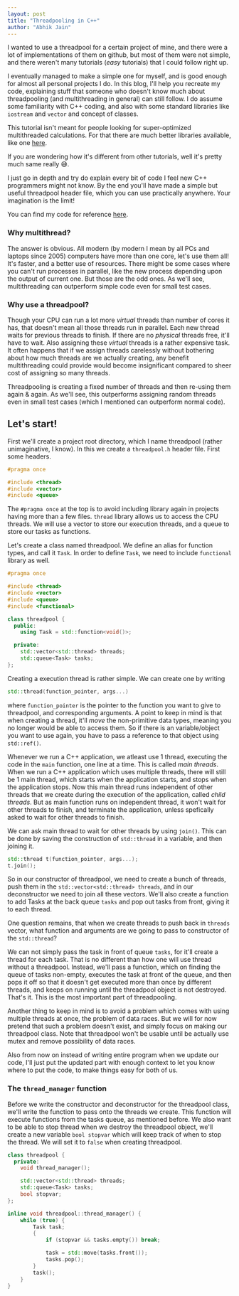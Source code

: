 ```yaml
---
layout: post
title: "Threadpooling in C++"
author: "Abhik Jain"
---
```


I wanted to use a threadpool for a certain project of mine, and there were a lot of implementations of them on github, but most of them were not simple, and there weren't many tutorials (_easy_ tutorials) that I could follow right up.

I eventually managed to make a simple one for myself, and is good enough for almost all personal projects I do. In this blog, I'll help you recreate my code, explaining stuff that someone who doesn't know much about threadpooling (and multithreading in general) can still follow. I do assume some familiarity with C++ coding, and also with some standard libraries like ```iostream``` and ```vector``` and concept of classes.

This tutorial isn't meant for people looking for super-optimized multithreaded calculations. For that there are much better libraries available, like one [here](https://github.com/oneapi-src/oneTBB).

If you are wondering how it's different from other tutorials, well it's pretty much same really 😅.

I just go in depth and try do explain every bit of code I feel new C++ programmers might not know. By the end you'll have made a simple but useful threadpool header file, which you can use practically anywhere. Your imagination is the limit!

You can find my code for reference [here](https://github.com/abhikjain360/threadpool).

### Why multithread?

The answer is obvious. All modern (by modern I mean by all PCs and laptops since 2005) computers have more than one core, let's use them all! It's faster, and a better use of resources. There might be some cases where you can't run processes in parallel, like the new process depending upon the output of current one. But those are the odd ones. As we'll see, multithreading can outperform simple code even for small test cases.

### Why use a threadpool?

Though your CPU can run a lot more _virtual_ threads than number of cores it has, that doesn't mean all those threads run in parallel. Each new thread waits for previous threads to finish. If there are no _physical_ threads free, it'll have to wait. Also assigning these _virtual_ threads is a rather expensive task. It often happens that if we assign threads carelessly without bothering about how much threads are we actually creating, any benefit multithreading could provide would become insignificant compared to sheer cost of assigning so many threads.

Threadpooling is creating a fixed number of threads and then re-using them again & again. As we'll see, this outperforms assigning random threads even in small test cases (which I mentioned can outperform normal code).

## Let's start!

First we'll create a project root directory, which I name threadpool (rather unimaginative, I know). In this we create a ```threadpool.h``` header file. First some headers.

```cpp
#pragma once

#include <thread>
#include <vector>
#include <queue>
```

The ```#pragma once``` at the top is to avoid including library again in projects having more than a few files. ```thread``` library allows us to access the CPU threads. We will use a vector to store our execution threads, and a queue to store our tasks as functions.

Let's create a class named threadpool. We define an alias for function types, and call it ```Task```. In order to define ```Task```, we need to include ```functional``` library as well.

```cpp
#pragma once

#include <thread>
#include <vector>
#include <queue>
#include <functional>

class threadpool {
  public:
	using Task = std::function<void()>;

  private:
	std::vector<std::thread> threads;
	std::queue<Task> tasks;
};
```

Creating a execution thread is rather simple. We can create one by writing

```cpp
std::thread(function_pointer, args...)
```

where ```function_pointer``` is the pointer to the function you want to give to threadpool, and corresponding arguments. A point to keep in mind is that when creating a thread, it'll _move_ the non-primitive data types, meaning you no longer would be able to access them. So if there is an variable/object you want to use again, you have to pass a reference to that object using ```std::ref()```.

Whenever we run a C++ application, we atleast use 1 thread, executing the code in the ```main``` function, one line at a time. This is called _main threads_. When we run a C++ application which uses multiple threads, there will still be 1 main thread, which starts when the application starts, and stops when the application stops. Now this main thread runs independent of other threads that we create during the execution of the application, called _child threads_. But as main function runs on independent thread, it won't wait for other threads to finish, and terminate the application, unless spefically asked to wait for other threads to finish.

We can ask main thread to wait for other threads by using ```join()```. This can be done by saving the construction of ```std::thread``` in a variable, and then joining it.

```cpp
std::thread t(function_pointer, args...);
t.join();
```

So in our constructor of threadpool, we need to create a bunch of threads, push them in the ```std::vector<std::thread> threads```, and in our deconstructor we need to join all these vectors. We'll also create a function to add Tasks at the back queue ```tasks``` and pop out tasks from front, giving it to each thread.

One question remains, that when we create threads to push back in ```threads``` vector, what function and arguments are we going to pass to constructor of the ```std::thread```?

We can not simply pass the task in front of queue ```tasks```, for it'll create a thread for each task. That is no different than how one will use thread without a threadpool. Instead, we'll pass a function, which on finding the queue of tasks non-empty, executes the task at front of the queue, and then pops it off so that it doesn't get executed more than once by different threads, and keeps on running until the threadpool object is not destroyed. That's it. This is the most important part of threadpooling.

Another thing to keep in mind is to avoid a problem which comes with using multiple threads at once, the problem of data races. But we will for now pretend that such a problem doesn't exist, and simply focus on making our threadpool class. Note that threadpool won't be usable until be actually use mutex and remove possibility of data races.

Also from now on instead of writing entire program when we update our code, I'll just put the updated part with enough context to let you know where to put the code, to make things easy for both of us.

### The ```thread_manager``` function

Before we write the constructor and deconstructor for the threadpool class, we'll write the function to pass onto the threads we create. This function will execute functions from the tasks queue, as mentioned before. We also want to be able to stop thread when we destroy the threadpool object, we'll create a new variable ```bool stopvar``` which will keep track of when to stop the thread. We will set it to ```false``` when creating threadpool.

```cpp
class threadpool {
  private:
	void thread_manager();

	std::vector<std::thread> threads;
	std::queue<Task> tasks;
	bool stopvar;
};

inline void threadpool::thread_manager() {
	while (true) {
		Task task;
		{
			if (stopvar && tasks.empty()) break;

			task = std::move(tasks.front());
			tasks.pop();
		}
		task();
	}
}

```
